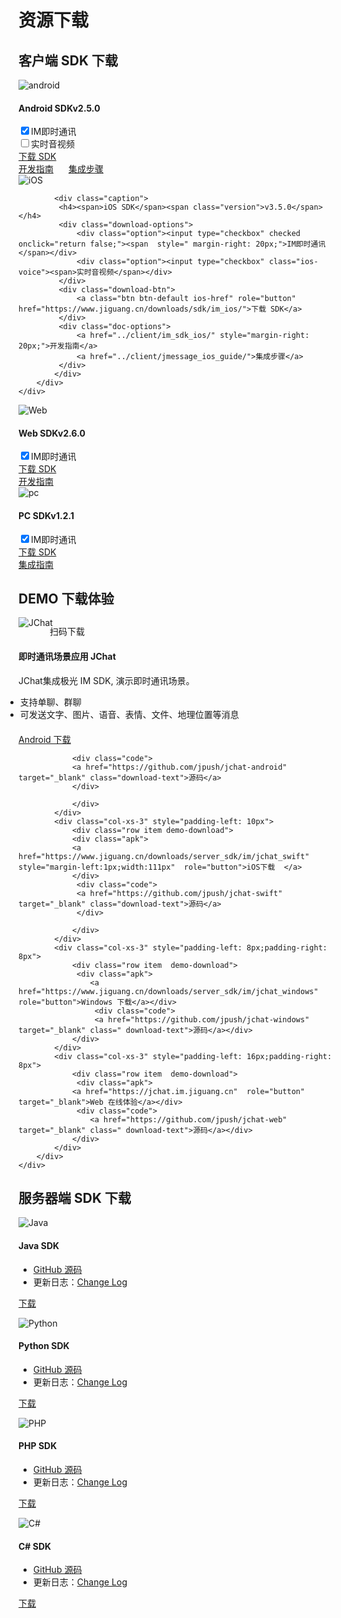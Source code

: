 # 资源下载

## 客户端 SDK 下载

<div class="row client downloads">
    <div class="col-md-6">
        <div class="thumbnail">
            <img src="../image/resource_android.png" alt="android">
            <div class="caption">
                 <h4><span>Android SDK</span><span class="version">v2.5.0</span></h4>
                 <div class="download-options">
                     <div class="option"><input type="checkbox" checked onclick="return false;"><span  style=" margin-right: 20px;">IM即时通讯</span></div>
                     <div class="option"><input type="checkbox" class="andorid-voice"><span>实时音视频</span></div>
                 </div>
                 <div class="download-btn">
                     <a class="btn btn-default android-href" role="button" href="https://www.jiguang.cn/downloads/sdk/im_android/">下载 SDK</a>
                 </div>
                 <div class="doc-options">
                     <a href="../client/im_sdk_android/" style="margin-right: 20px;">开发指南</a>
                     <a href="../client/jmessage_android_guide">集成步骤</a>
                 </div>
            </div>
        </div>
    </div>
    <div class="col-md-6">
        <div class="thumbnail">
            <img src="../image/resource_ios.png" alt="iOS">

            <div class="caption">
             <h4><span>iOS SDK</span><span class="version">v3.5.0</span></h4>
             <div class="download-options">
                 <div class="option"><input type="checkbox" checked onclick="return false;"><span  style=" margin-right: 20px;">IM即时通讯</span></div>
                 <div class="option"><input type="checkbox" class="ios-voice"><span>实时音视频</span></div>
             </div>
             <div class="download-btn">
                 <a class="btn btn-default ios-href" role="button" href="https://www.jiguang.cn/downloads/sdk/im_ios/">下载 SDK</a>
             </div>
             <div class="doc-options">
                 <a href="../client/im_sdk_ios/" style="margin-right: 20px;">开发指南</a>
                 <a href="../client/jmessage_ios_guide/">集成步骤</a>
             </div>
            </div>
        </div>
    </div>
</div>
<div class="row client downloads">
    <div class="col-md-6">
        <div class="thumbnail">
            <img src="../image/resource_js.png" alt="Web">
            <div class="caption">
                 <h4><span>Web SDK</span><span class="version">v2.6.0</span></h4>
                 <div class="download-options">
                     <div class="option"><input type="checkbox" checked onclick="return false;"><span  style=" margin-right: 20px;">IM即时通讯</span></div>
                 </div>
                 <div class="download-btn">
                     <a class="btn btn-default ios-href" role="button" href="https://www.jiguang.cn/downloads/sdk/im_js/">下载 SDK</a>
                 </div>
                 <div class="doc-options">
                     <a href="../client/im_sdk_js_v2/">开发指南</a>
                 </div>
            </div>
        </div>
    </div>
    <div class="col-md-6">
        <div class="thumbnail">
            <img src="../image/pc.png" alt="pc">
            <div class="caption">
                 <h4><span>PC SDK</span><span class="version">v1.2.1</span></h4>
                 <div class="download-options">
                     <div class="option"><input type="checkbox" checked onclick="return false;"><span  style=" margin-right: 20px;">IM即时通讯</span></div>
                 </div>
                 <div class="download-btn">
                     <a class="btn btn-default ios-href" role="button" href="https://www.jiguang.cn/downloads/sdk/im_win">下载 SDK</a>
                 </div>
                 <div class="doc-options">
                     <a href="../client/im_sdk_win/">集成指南</a>
                 </div>
            </div>
        </div>
    </div>
</div>


## DEMO 下载体验

<div class="row server downloads j-chat-demo" style="margin: 0">
    <div class="box">
        <div class="col-md-3 item">
            <img src="../image/jchat.png" alt="JChat" style="margin-bottom: 0; border:none;margin-top: -1px;">
            <p style="margin-left: 50px; margin-top: -5px;">扫码下载</p>
        </div>
    </div>
    <div class="col-md-8">
        <h4>即时通讯场景应用 JChat</h4>
        <p>JChat集成极光 IM SDK, 演示即时通讯场景。</p>
        <ul style="margin-left:-21px; margin-bottom: 20px;">
            <li>支持单聊、群聊</li>
            <li>可发送文字、图片、语音、表情、文件、地理位置等消息</li>
        </ul>
        <div class="row box">
            <div class="col-xs-3">
                <div class="row item demo-download">
                    <div class="apk">
                        <a href="https://www.jiguang.cn/downloads/server_sdk/im/jchat_android"  role="button">Android 下载</a>
                     </div>
                
                <div class="code">
                <a href="https://github.com/jpush/jchat-android" target="_blank" class="download-text">源码</a>
                </div>
                
                </div>
            </div>
            <div class="col-xs-3" style="padding-left: 10px">
                <div class="row item demo-download">
                <div class="apk">
                <a href="https://www.jiguang.cn/downloads/server_sdk/im/jchat_swift" style="margin-left:1px;width:111px"  role="button">iOS下载  </a>
                </div>
                 <div class="code">
                 <a href="https://github.com/jpush/jchat-swift" target="_blank" class="download-text">源码</a>
                 </div>
                   
                </div>
            </div>
            <div class="col-xs-3" style="padding-left: 8px;padding-right: 8px">
                <div class="row item  demo-download">
                 <div class="apk">
                    <a href="https://www.jiguang.cn/downloads/server_sdk/im/jchat_windows" role="button">Windows 下载</a></div>
                     <div class="code">
                     <a href="https://github.com/jpush/jchat-windows" target="_blank" class=" download-text">源码</a></div>
                </div>
            </div>
            <div class="col-xs-3" style="padding-left: 16px;padding-right: 8px">
                <div class="row item  demo-download">
                 <div class="apk">
                <a href="https://jchat.im.jiguang.cn"  role="button" target="_blank">Web 在线体验</a></div>
                 <div class="code">
                    <a href="https://github.com/jpush/jchat-web" target="_blank" class=" download-text">源码</a></div>
                </div>
            </div>
        </div>
    </div>
</div>


## 服务器端 SDK 下载

<div class="row server downloads">
    <div class="col-md-6">
        <div class="thumbnail">
            <img src="../image/resource_sdk_java.png" alt="Java">
            <div class="caption">
                <h4>Java SDK</h4>
                <ul>
                    <li><a href="https://github.com/jpush/jmessage-api-java-client" target="_blank">GitHub 源码</a></li>
                    <li>更新日志：<a href="https://github.com/jpush/jmessage-api-java-client/releases" target="_blank">Change Log</a></li>
                </ul>
                <p><a href="https://www.jiguang.cn/downloads/server_sdk/im/java" class="btn btn-default" role="button">下载</a></p>
            </div>
        </div>
    </div>
    <div class="col-md-6">
        <div class="thumbnail">
            <img src="../image/resource_sdk_python.png" alt="Python">
            <div class="caption">
                <h4>Python SDK</h4>
                <ul>
                    <li><a href="https://github.com/jpush/jmessage-api-python-client" target="_blank">GitHub 源码</a></li>
                    <li>更新日志：<a href="https://github.com/jpush/jmessage-api-python-client/releases" target="_blank">Change Log</a></li>
                </ul>
                <p><a href="https://github.com/jpush/jmessage-api-python-client/archive/master.zip" class="btn btn-default" role="button">下载</a></p>
            </div>
        </div>
    </div>
</div>
<div class="row server downloads">
    <div class="col-md-6">
        <div class="thumbnail">
            <img src="../image/resource_sdk_php.png" alt="PHP">
            <div class="caption">
                <h4>PHP SDK</h4>
                <ul>
                    <li><a href="https://github.com/jpush/jmessage-api-php-client" target="_blank">GitHub 源码</a></li>
                    <li>更新日志：<a href="https://github.com/jpush/jmessage-api-php-client/releases" target="_blank">Change Log</a></li>
                </ul>
                <p><a href="https://github.com/jpush/jmessage-api-php-client/archive/master.zip" class="btn btn-default" role="button">下载</a></p>
            </div>
        </div>
    </div>
    <div class="col-md-6">
        <div class="thumbnail">
            <img src="../image/resource_sdk_csharp.png" alt="C#">
            <div class="caption">
                <h4>C# SDK</h4>
                <ul>
                    <li><a href="https://github.com/jpush/jmessage-api-csharp-client" target="_blank">GitHub 源码</a></li>
                    <li>更新日志：<a href="https://github.com/jpush/jmessage-api-csharp-client/releases" target="_blank">Change Log</a></li>
                </ul>
                <p><a href="https://github.com/jpush/jmessage-api-csharp-client/archive/master.zip" class="btn btn-default" role="button">下载</a></p>
            </div>
        </div>
    </div>
</div>

